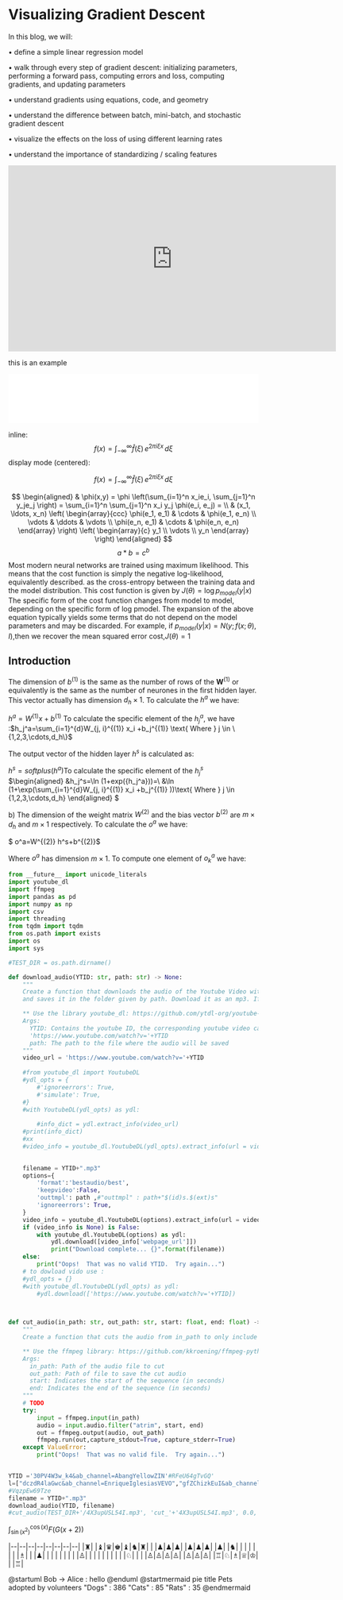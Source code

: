 # Visualizing Gradient Descent

In this blog, we will:

• define a simple linear regression model

• walk through every step of gradient descent: initializing parameters,
performing a forward pass, computing errors and loss, computing gradients,
and updating parameters

• understand gradients using equations, code, and geometry

• understand the difference between batch, mini-batch, and stochastic gradient
descent

• visualize the effects on the loss of using different learning rates

• understand the importance of standardizing / scaling features


<iframe 
  width="660"
  height="375"
  src="https://www.youtube.com/embed/D4QoQWboM-U"
  frameborder="0"
  allow="accelerometer; autoplay; encrypted-media; gyroscope; picture-in-picture"
  allowfullscreen>
</iframe>

this is an example




 <iframe src="/assets/Chapter00.html"
 onload='javascript:(function(o){o.style.height=o.contentWindow.document.body.scrollHeight+"px";}(this));'
   style="height:100px;width:100%;border:none;overflow:hidden;">
 </iframe>

inline: $$f(x) = \int_{-\infty}^\infty \hat f(\xi)\,e^{2 \pi i \xi x} \,d\xi$$
display mode (centered):

$$f(x) = \int_{-\infty}^\infty \hat f(\xi)\,e^{2 \pi i \xi x} \,d\xi$$

$$
\begin{aligned}
  & \phi(x,y) = \phi \left(\sum_{i=1}^n x_ie_i, \sum_{j=1}^n y_je_j \right)
  = \sum_{i=1}^n \sum_{j=1}^n x_i y_j \phi(e_i, e_j) = \\
  & (x_1, \ldots, x_n) \left( \begin{array}{ccc}
      \phi(e_1, e_1) & \cdots & \phi(e_1, e_n) \\
      \vdots & \ddots & \vdots \\
      \phi(e_n, e_1) & \cdots & \phi(e_n, e_n)
    \end{array} \right)
  \left( \begin{array}{c}
      y_1 \\
      \vdots \\
      y_n
    \end{array} \right)
\end{aligned}
$$
$$ a * b = c ^ b $$
Most modern neural networks are trained using maximum likelihood. This means
that the cost function is simply the negative log-likelihood, equivalently described.
as the cross-entropy between the training data and the model distribution. This
cost function is given by $J(θ) = \log p_{model}(y | x)$
The specific form of the cost function changes from model to model, depending
on the specific form of log pmodel. The expansion of the above equation typically
yields some terms that do not depend on the model parameters and may be
discarded. For example, if $p_{model}(y | x) = N(y; f(x; θ), I)$,then we recover the mean squared error cost,$J(θ) = 1$

## Introduction

The dimension of $b^{(1)}$ is the same as the number of rows of the
$\mathbf{W}^{(1)}$ or equivalently is the same as the number of neurones in the first hidden layer. This vector actually has dimension
$d_h \times 1$. To calculate the $h^a$ we have:

$h^a=W^{(1)} x+b^{(1)}$ To calculate the specific element of the
$h_j^a$, we have :$h_j^a=\sum_{i=1}^{d}W_{j, i}^{(1)} x_i +b_j^{(1)} \text{ Where } j \in \{1,2,3,\cdots,d_h\}$

The output vector of the hidden layer $h^s$ is calculated as:

$h^s=softplus(h^a)$To calculate the specific element of the $h_j^s$
$\begin{aligned}
&h_j^s=\ln (1+exp({h_j^a}))=\\
&\ln (1+\exp(\sum_{i=1}^{d}W_{j, i}^{(1)} x_i +b_j^{(1)} ))\text{ Where } j \in \{1,2,3,\cdots,d_h\}
\end{aligned}
$

b\) The dimension of the weight matrix $W^{(2)}$ and the bias vector
$b^{(2)}$ are $m \times d_h$ and $m \times 1$ respectively.
To calculate the $o^a$ we have:

$
o^a=W^{(2)} h^s+b^{(2)}$

 Where $o^a$
has dimension $m \times 1$.
To compute one element of $o_k^a$ we have:

```python
from __future__ import unicode_literals
import youtube_dl
import ffmpeg
import pandas as pd
import numpy as np
import csv
import threading
from tqdm import tqdm
from os.path import exists
import os
import sys

#TEST_DIR = os.path.dirname()

def download_audio(YTID: str, path: str) -> None:
    """
    Create a function that downloads the audio of the Youtube Video with a given ID
    and saves it in the folder given by path. Download it as an mp3. If there is a problem downloading the file, handle the exception. If a file at `path` exists, the function should return without attempting to download it again.

    ** Use the library youtube_dl: https://github.com/ytdl-org/youtube-dl/ **
    Args:
      YTID: Contains the youtube ID, the corresponding youtube video can be found at
      'https://www.youtube.com/watch?v='+YTID
      path: The path to the file where the audio will be saved
    """
    video_url = 'https://www.youtube.com/watch?v='+YTID
  
    #from youtube_dl import YoutubeDL
    #ydl_opts = {
        #'ignoreerrors': True,
        #'simulate': True,
    #}   
    #with YoutubeDL(ydl_opts) as ydl:
      
        #info_dict = ydl.extract_info(video_url)
    #print(info_dict)
    #xx
    #video_info = youtube_dl.YoutubeDL(ydl_opts).extract_info(url = video_url,download=False)

  
    filename = YTID+".mp3"
    options={
        'format':'bestaudio/best',
        'keepvideo':False,
        'outtmpl': path ,#"outtmpl" : path+"$(id)s.$(ext)s" 
        'ignoreerrors': True,
    }
    video_info = youtube_dl.YoutubeDL(options).extract_info(url = video_url,download=False)
    if (video_info is None) is False:
        with youtube_dl.YoutubeDL(options) as ydl:
            ydl.download([video_info['webpage_url']])
            print("Download complete... {}".format(filename))  
    else:
        print("Oops!  That was no valid YTID.  Try again...")
    # to dowload vido use :
    #ydl_opts = {}   
    #with youtube_dl.YoutubeDL(ydl_opts) as ydl:
        #ydl.download(['https://www.youtube.com/watch?v='+YTID])   
  


def cut_audio(in_path: str, out_path: str, start: float, end: float) -> None:
    """
    Create a function that cuts the audio from in_path to only include the segment from start to end and saves it to out_path.

    ** Use the ffmpeg library: https://github.com/kkroening/ffmpeg-python
    Args:
      in_path: Path of the audio file to cut
      out_path: Path of file to save the cut audio
      start: Indicates the start of the sequence (in seconds)
      end: Indicates the end of the sequence (in seconds)
    """
    # TODO
    try:
        input = ffmpeg.input(in_path)
        audio = input.audio.filter("atrim", start, end)
        out = ffmpeg.output(audio, out_path)
        ffmpeg.run(out,capture_stdout=True, capture_stderr=True)
    except ValueError:
        print("Oops!  That was no valid file.  Try again...")


```

```python

YTID ='30PV4W3w_k4&ab_channel=AbangYellowZIN'#RFeU64gTvGQ'
l=["dczdR4laGwc&ab_channel=EnriqueIglesiasVEVO","gfZChizkEuI&ab_channel=RapSamurai"]
#VqzpEw69Tze
filename = YTID+".mp3"
download_audio(YTID, filename)
#cut_audio(TEST_DIR+'/4X3upUSL54I.mp3', 'cut_'+'4X3upUSL54I.mp3', 0.0, 10.0)
```

$\int_{\sin(x^2)}^{\cos(x)}F(G(x+2))$

|--|--|--|--|--|--|--|--|
|♜| |♝|♛|♚|♝|♞|♜|
| |♟|♟|♟| |♟|♟|♟|
|♟| |♞| | | | | |
| |♗| | |♟| | | |
| | | | |♙| | | |
| | | | | |♘| | |
|♙|♙|♙|♙| |♙|♙|♙|
|♖|♘|♗|♕|♔| | |♖|

@startuml
Bob -> Alice : hello
@enduml
@startmermaid
pie title Pets adopted by volunteers
  "Dogs" : 386
  "Cats" : 85
  "Rats" : 35
@endmermaid
